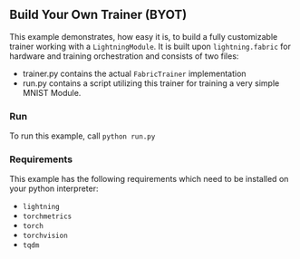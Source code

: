 ## Build Your Own Trainer (BYOT)

This example demonstrates, how easy it is, to build a fully customizable trainer working with a `LightningModule`.
It is built upon `lightning.fabric` for hardware and training orchestration and consists of two files:

- trainer.py contains the actual `FabricTrainer` implementation
- run.py contains a script utilizing this trainer for training a very simple MNIST Module.

### Run

To run this example, call `python run.py`

### Requirements

This example has the following requirements which need to be installed on your python interpreter:

- `lightning`
- `torchmetrics`
- `torch`
- `torchvision`
- `tqdm`

